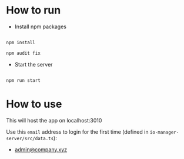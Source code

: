 # How to run

- Install npm packages

```sh

npm install

npm audit fix

```

- Start the server

```sh

npm run start

```

# How to use

This will host the app on localhost:3010

Use this `email` address to login for the first time (defined in `io-manager-server/src/data.ts`):

- admin@company.xyz
